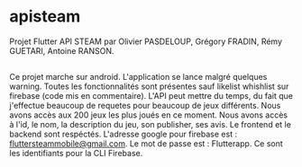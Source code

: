 # apisteam

Projet Flutter API STEAM par Olivier PASDELOUP, Grégory FRADIN, Rémy GUETARI, Antoine RANSON.

## 

Ce projet marche sur android. L'application se lance malgré quelques warning. Toutes les fonctionnalités sont présentes sauf likelist whishlist sur firebase (code mis en commentaire).
L'API peut mettre du temps, du fait que j'effectue beaucoup de requetes pour beaucoup de jeux différents.
Nous avons accès aux 200 jeux les plus joués en ce moment. Nous avons accès à l'id, le nom, la description du jeu, son publisher, ses avis.
Le frontend et le backend sont respéctés.
L'adresse google pour firebase est : fluttersteammobile@gmail.com. Le mot de passe est : Flutterapp. Ce sont les identifiants pour la CLI Firebase.

